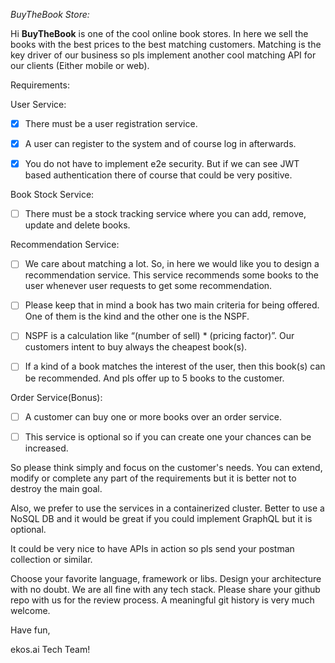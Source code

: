 _BuyTheBook Store:_

Hi **BuyTheBook** is one of the cool online book stores. In here we sell the books with the best prices to the best matching customers. Matching is the key driver of our business so pls implement another cool matching API for our clients (Either mobile or web).

Requirements:

User Service:

- [x] There must be a user registration service.
- [x] A user can register to the system and of course log in afterwards.

- [x] You do not have to implement e2e security. But if we can see JWT based authentication there of course that could be very positive.

Book Stock Service:

- [ ] There must be a stock tracking service where you can add, remove, update and delete books.

Recommendation Service:

- [ ] We care about matching a lot. So, in here we would like you to design a recommendation service. This service recommends some books to the user whenever user requests to get some recommendation.

- [ ] Please keep that in mind a book has two main criteria for being offered. One of them is the kind and the other one is the NSPF.
- [ ] NSPF is a calculation like “(number of sell) \* (pricing factor)”. Our customers intent to buy always the cheapest book(s).
- [ ] If a kind of a book matches the interest of the user, then this book(s) can be recommended. And pls offer up to 5 books to the customer.

Order Service(Bonus):

- [ ] A customer can buy one or more books over an order service.

- [ ] This service is optional so if you can create one your chances can be increased.

So please think simply and focus on the customer's needs. You can extend, modify or complete any part of the requirements but it is better not to destroy the main goal.

Also, we prefer to use the services in a containerized cluster. Better to use a NoSQL DB and it would be great if you could implement GraphQL but it is optional.

It could be very nice to have APIs in action so pls send your postman collection or similar.

Choose your favorite language, framework or libs. Design your architecture with no doubt. We are all fine with any tech stack. Please share your github repo with us for the review process. A meaningful git history is very much welcome.

Have fun,

ekos.ai Tech Team!
